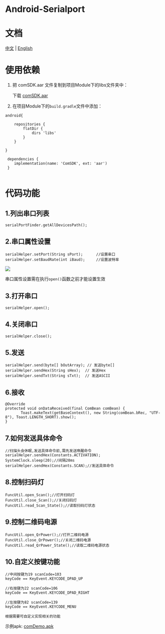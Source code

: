 # Android-Serialport
# 文档

<p >
    <a href="https://github.com/guapop/ComSDKDemo/blob/master/README.md">中文</a>
    | <a href="https://github.com/guapop/ComSDKDemo/blob/master/README_EN.md">English</a>
</p>

# 使用依赖
1. 把 comSDK.aar 文件复制到项目Module下的libs文件夹中：

    下载 [comSDK.aar](https://github.com/guapop/ComSDKDemo/raw/master/comDemo/libs/comSDK.aar)

2. 在项目Module下的`build.gradle`文件中添加：
```
android{

    repositories {
        flatDir {
            dirs 'libs'
        }
    }

}

 dependencies {
    implementation(name: 'ComSDK', ext: 'aar')
 }
    
```
# 代码功能
## 1.列出串口列表
```
serialPortFinder.getAllDevicesPath();
```
## 2.串口属性设置
```
serialHelper.setPort(String sPort);      //设置串口
serialHelper.setBaudRate(int iBaud);     //设置波特率

```
[![](https://img.shields.io/badge/warning-%09%20admonition-yellow.svg)](https://github.com/guapop/ComSDKDemo)

串口属性设置需在执行`open()`函数之前才能设置生效
## 3.打开串口
```
serialHelper.open();
```
## 4.关闭串口
```
serialHelper.close();
```
## 5.发送
```
serialHelper.send(byte[] bOutArray); // 发送byte[]
serialHelper.sendHex(String sHex);  // 发送Hex
serialHelper.sendTxt(String sTxt);  // 发送ASCII
```
## 6.接收
```
@Override
protected void onDataReceived(final ComBean comBean) {
       Toast.makeText(getBaseContext(), new String(comBean.bRec, "UTF-8"), Toast.LENGTH_SHORT).show();
}
```
## 7.如何发送具体命令
```
//扫描头会休眠,发送具体命令前,需先发送唤醒命令
serialHelper.sendHex(Constants.ACTIVATION);
SystemClock.sleep(20);//间隔20ms
serialHelper.sendHex(Constants.SCAN);//发送具体命令
```
## 8.控制扫码灯
```
FuncUtil.open_Scan();//打开扫码灯
FuncUtil.close_Scan();//关闭扫码灯
FuncUtil.read_Scan_State();//读取扫码灯状态
```
## 9.控制二维码电源
```
FuncUtil.open_QrPower();//打开二维码电源
FuncUtil.close_QrPower();//关闭二维码电源
FuncUtil.read_QrPower_State();//读取二维码电源状态
```
## 10.自定义按键功能
```
//中间按键为19 scanCode=103
keyCode == KeyEvent.KEYCODE_DPAD_UP

//右按键为22 scanCode=106
keyCode == KeyEvent.KEYCODE_DPAD_RIGHT

//左按键为82 scanCode=139
keyCode == KeyEvent.KEYCODE_MENU

根据需要可自定义实现相关的功能

```



示例apk: [comDemo.apk](https://github.com/guapop/ComSDKDemo/raw/master/comDemo/release/comDemo-release.apk)
